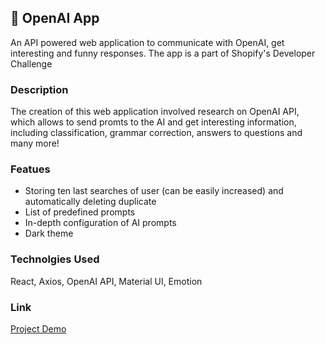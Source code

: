 ## 🤖 OpenAI App

An API powered web application to communicate with OpenAI, get interesting and funny responses. The app is a part of Shopify's Developer Challenge

### Description

The creation of this web application involved research on OpenAI API, which allows to send promts to the AI and get interesting information, including classification, grammar correction, answers to questions and many more!

### Featues

- Storing ten last searches of user (can be easily increased) and automatically deleting duplicate
- List of predefined prompts
- In-depth configuration of AI prompts
- Dark theme

### Technolgies Used

React, Axios, OpenAI API, Material UI, Emotion

### Link

[Project Demo](https://fun-with-ai-kyrylolvov.vercel.app)
